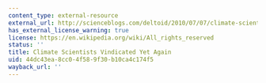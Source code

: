 ```yaml
---
content_type: external-resource
external_url: http://scienceblogs.com/deltoid/2010/07/07/climate-scientists-vindicated/
has_external_license_warning: true
license: https://en.wikipedia.org/wiki/All_rights_reserved
status: ''
title: Climate Scientists Vindicated Yet Again
uid: 44dc43ea-8cc0-4f58-9f30-b10ca4c174f5
wayback_url: ''
---
```

